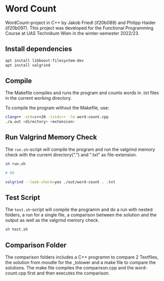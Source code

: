# Word Count

WordCount-project in C++ by Jakob Friedl (if20b089) and Philipp Haider (if20b097). This project was developed for the Functional Programming Course at UAS Technikum Wien in the winter-semester 2022/23. 

## Install dependencies
```bash
apt install libboost-filesystem-dev
apt install valgrind
```

## Compile

The Makefile compiles and runs the program and counts words in .txt files in the current working directory.

To compile the program without the Makefile, use:

```sh
clang++ -std=c++20 -lstdc++ -lm word-count.cpp 
./a.out <directory> <extension>
```

## Run Valgrind Memory Check

The `run.sh`-script will compile the program and run the valgrind memory check with the current directory(".") and ".txt" as file-extension.

```sh
sh run.sh

# OR 

valgrind --leak-check=yes ./out/word-count . .txt
```
## Test Script
The `test.sh`-script will compile the programm and do a run with nested folders, a run for a single file, a comparison between the solution and the output as well as the valgrind memory check.

```sh
sh test.sh
```

## Comparison Folder
The comparison folders includes a C++ programm to compare 2 Textfiles, the solution from moodle for the _tolower and a make file to compare the solutions. The make file compiles the comparison.cpp and the word-count.cpp first and then executes the comparison.